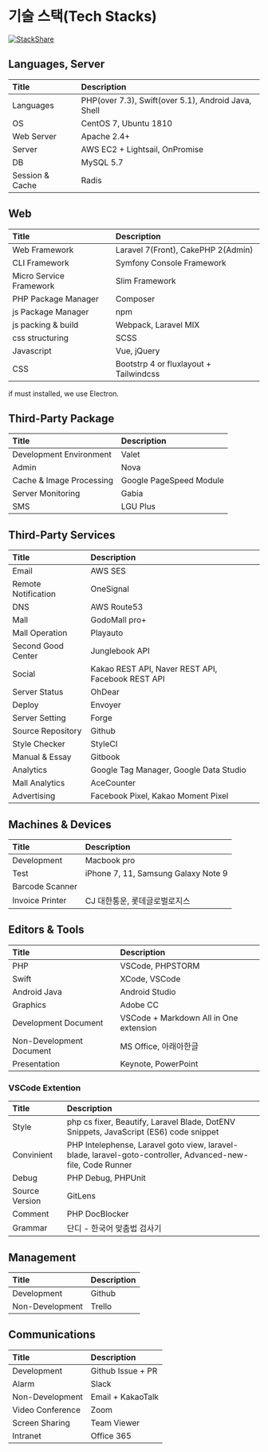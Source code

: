 # 기술 스택(Tech Stacks)

[![StackShare](http://img.shields.io/badge/tech-stack-0690fa.svg?style=flat)](https://stackshare.io/esc-company/esc-company)

## Languages, Server

| Title           | Description                                         |
| :-------------- | :-------------------------------------------------- |
| Languages       | PHP(over 7.3), Swift(over 5.1), Android Java, Shell |
| OS              | CentOS 7, Ubuntu 1810                               |
| Web Server      | Apache 2.4+                                         |
| Server          | AWS EC2 + Lightsail, OnPromise                      |
| DB              | MySQL 5.7                                           |
| Session & Cache | Radis                                               |

## Web

| Title                   | Description                            |
| :---------------------- | :------------------------------------- |
| Web Framework           | Laravel 7(Front), CakePHP 2(Admin)     |
| CLI Framework           | Symfony Console Framework              |
| Micro Service Framework | Slim Framework                         |
| PHP Package Manager     | Composer                               |
| js Package Manager      | npm                                    |
| js packing & build      | Webpack, Laravel MIX                   |
| css structuring         | SCSS                                   |
| Javascript              | Vue, jQuery                            |
| CSS                     | Bootstrp 4 or fluxlayout + Tailwindcss |

if must installed, we use Electron.

## Third-Party Package

| Title                    | Description             |
| :----------------------- | :---------------------- |
| Development Environment  | Valet                   |
| Admin                    | Nova                    |
| Cache & Image Processing | Google PageSpeed Module |
| Server Monitoring        | Gabia                   |
| SMS                      | LGU Plus                |

## Third-Party Services

| Title               | Description                                       |
| :------------------ | :------------------------------------------------ |
| Email               | AWS SES                                           |
| Remote Notification | OneSignal                                         |
| DNS                 | AWS Route53                                       |
| Mall                | GodoMall pro+                                     |
| Mall Operation      | Playauto                                          |
| Second Good Center  | Junglebook API                                    |
| Social              | Kakao REST API, Naver REST API, Facebook REST API |
| Server Status       | OhDear                                            |
| Deploy              | Envoyer                                           |
| Server Setting      | Forge                                             |
| Source Repository   | Github                                            |
| Style Checker       | StyleCI                                           |
| Manual & Essay      | Gitbook                                           |
| Analytics           | Google Tag Manager, Google Data Studio            |
| Mall Analytics      | AceCounter                                        |
| Advertising         | Facebook Pixel, Kakao Moment Pixel                |

## Machines & Devices

| Title           | Description                         |
| :-------------- | :---------------------------------- |
| Development     | Macbook pro                         |
| Test            | iPhone 7, 11, Samsung Galaxy Note 9 |
| Barcode Scanner |                                     |
| Invoice Printer | CJ 대한통운, 롯데글로벌로지스       |

## Editors & Tools

| Title                    | Description                            |
| :----------------------- | :------------------------------------- |
| PHP                      | VSCode, PHPSTORM                       |
| Swift                    | XCode, VSCode                          |
| Android Java             | Android Studio                         |
| Graphics                 | Adobe CC                               |
| Development Document     | VSCode + Markdown All in One extension |
| Non-Development Document | MS Office, 아래아한글                  |
| Presentation             | Keynote, PowerPoint                    |

### VSCode Extention

| Title          | Description                                                                                                 |
| :------------- | :---------------------------------------------------------------------------------------------------------- |
| Style          | php cs fixer, Beautify, Laravel Blade, DotENV Snippets, JavaScript (ES6) code snippet                       |
| Convinient     | PHP Intelephense, Laravel goto view, laravel-blade, laravel-goto-controller, Advanced-new-file, Code Runner |
| Debug          | PHP Debug, PHPUnit                                                                                          |
| Source Version | GitLens                                                                                                     |
| Comment        | PHP DocBlocker                                                                                              |
| Grammar        | 단디 - 한국어 맞춤법 검사기                                                                                 |

## Management

| Title           | Description |
| :-------------- | :---------- |
| Development     | Github      |
| Non-Development | Trello      |

## Communications

| Title            | Description       |
| :--------------- | :---------------- |
| Development      | Github Issue + PR |
| Alarm            | Slack             |
| Non-Development  | Email + KakaoTalk |
| Video Conference | Zoom              |
| Screen Sharing   | Team Viewer       |
| Intranet         | Office 365        |
